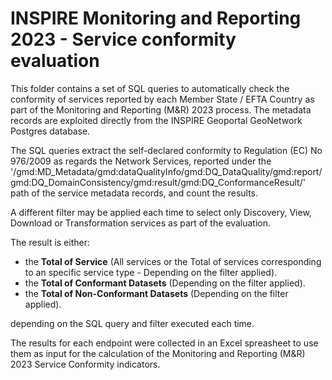 # INSPIRE Monitoring and Reporting 2023 - Service conformity evaluation

This folder contains a set of SQL queries to automatically check the conformity of services reported by each Member State / EFTA Country as part of the Monitoring and Reporting (M&R) 2023 process. The metadata records are exploited directly from the INSPIRE Geoportal GeoNetwork Postgres database.

The SQL queries extract the self-declared conformity to Regulation (EC) No 976/2009 as regards the Network Services, reported under the '/gmd:MD_Metadata/gmd:dataQualityInfo/gmd:DQ_DataQuality/gmd:report/gmd:DQ_DomainConsistency/gmd:result/gmd:DQ_ConformanceResult/' path of the service metadata records, and count the results.

A different filter may be applied each time to select only Discovery, View, Download or Transformation services as part of the evaluation.

The result is either: 

* the **Total of Service** (All services or the Total of services corresponding to an specific service type - Depending on the filter applied).
* the **Total of Conformant Datasets** (Depending on the filter applied).
* the **Total of Non-Conformant Datasets** (Depending on the filter applied).

depending on the SQL query and filter executed each time.

The results for each endpoint were collected in an Excel spreasheet to use them as input for the calculation of the Monitoring and Reporting (M&R) 2023 Service Conformity indicators. 
